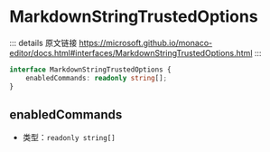 # MarkdownStringTrustedOptions

<backTop />
        
::: details 原文链接
https://microsoft.github.io/monaco-editor/docs.html#interfaces/MarkdownStringTrustedOptions.html
:::

```ts
interface MarkdownStringTrustedOptions {
    enabledCommands: readonly string[];
}
```

## enabledCommands
- 类型：`readonly string[]`